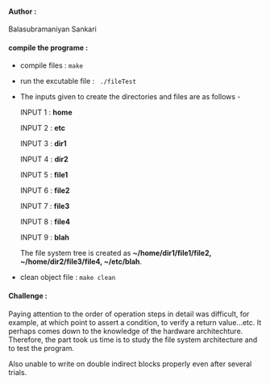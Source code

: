 #### Author :
   Balasubramaniyan Sankari

#### compile the programe :

   - compile files :
   `make`
   - run the excutable file :
  ` ./fileTest`
   - The inputs given to create the directories and files are as follows - 
      
     INPUT 1 : **home**

     INPUT 2 : **etc** 

     INPUT 3 : **dir1**

     INPUT 4 : **dir2**

     INPUT 5 : **file1**

     INPUT 6 : **file2**

     INPUT 7 : **file3**

     INPUT 8 : **file4**

     INPUT 9 : **blah**

     The file system tree is created as **~/home/dir1/file1/file2, ~/home/dir2/file3/file4, ~/etc/blah**.
     
   - clean object file :
   `make clean`

#### Challenge :
   Paying attention to the order of operation steps in detail was difficult, for example, at which point to assert a condition, to verify a return value...etc. It perhaps comes down to the knowledge of the hardware architechture. Therefore, the part took us time is to study the file system architecture and to test the program. 

Also unable to write on double indirect blocks properly even after several trials.
